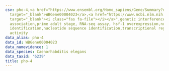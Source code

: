 ```yaml
---
csv: pho-4,<a href="https://www.ensembl.org/Homo_sapiens/Gene/Summary?db=core;g=WBGene00004023"
  target="_blank">WBGene00004023</a>,<a href="https://www.ncbi.nlm.nih.gov/pubmed/30894454"
  target="_blank"><i class="fas fa-file"></i></a>",genetic interference,functional
  association,prime adult stage, RNA-seq assay, hsf-1 overexpression,nucleotide sequence
  identification,nucleotide sequence identification,transcriptional regulation,up-regulates
  activity
data_alias: pho-4
data_id: WBGene00004023
data_numevidence: 1
data_species: Caenorhabditis elegans
data_taxid: '6239'
title: pho-4
---
```

